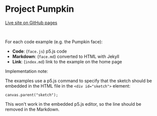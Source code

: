 # Project Pumpkin

[Live site on GitHub pages](https://dkessner.github.io/ProjectPumpkin/)

<br/>

For each code example (e.g. the Pumpkin face):

- __Code__: (`face.js`) p5.js code
- __Markdown__: (`face.md`) converted to HTML with Jekyll
- __Link__: (`index.md`) link to the example on the home page


Implementation note:

The examples use a p5.js command to specify that the sketch should be embedded
in the HTML file in the `<div id="sketch">` element:
```
canvas.parent("sketch");
```

This won't work in the embedded p5.js editor, so the line should be removed in
the Markdown.

